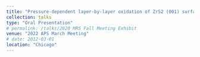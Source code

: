 ```yaml
---
title: "Pressure-dependent layer-by-layer oxidation of ZrS2 (001) surface"
collection: talks
type: "Oral Presentation"
# permalink: /talks/2020 MRS Fall Meeting Exhibit
venue: "2022 APS March Meeting"
# date: 2012-03-01
location: "Chicago"
---
```

